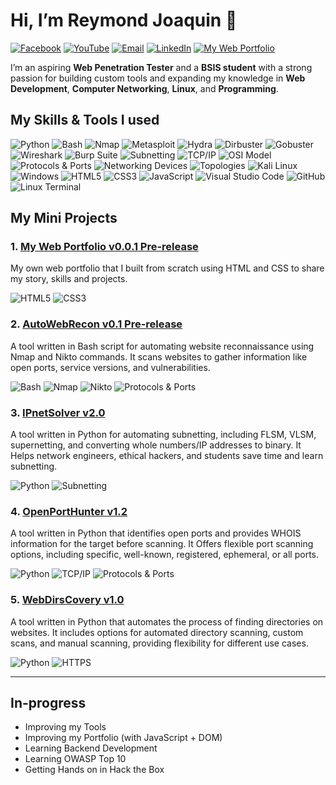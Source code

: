 # Hi, I’m Reymond Joaquin 👋 

[![Facebook](https://img.shields.io/badge/Facebook-1877F2?style=flat-square&logo=facebook&logoColor=white)](https://web.facebook.com/reymondjoaquin26)
[![YouTube](https://img.shields.io/badge/YouTube-FF0000?style=flat-square&logo=youtube&logoColor=white)](https://www.youtube.com/@R3ym0ndd)
[![Email](https://img.shields.io/badge/Gmail-D14836?style=flat-square&logo=gmail&logoColor=white)](mailto:raymondjoaquin50@gmail.com)
[![LinkedIn](https://img.shields.io/badge/LinkedIn-blue?style=flat-square&logo=linkedin&logoColor=white)](https://www.linkedin.com/in/reymond-joaquin-3b5954308/)
[![My Web Portfolio](https://img.shields.io/badge/My_Web_Portfolio(soon)-ff3e1c?style=flat-square&logo=googlechrome&logoColor=white)]()

I’m an aspiring **Web Penetration Tester** and a **BSIS student** with a strong passion for building custom tools and expanding my knowledge in **Web Development**, **Computer Networking**, **Linux**, and **Programming**.

## My Skills & Tools I used

![Python](https://img.shields.io/badge/Python-3776AB?style=flat-square&logo=python&logoColor=white)
![Bash](https://img.shields.io/badge/Bash-4EAA25?style=flat-squaree&logo=gnubash&logoColor=white)
![Nmap](https://img.shields.io/badge/Nmap-004688?style=flat-square&logo=nmap&logoColor=white)
![Metasploit](https://img.shields.io/badge/Metasploit-4E4E4E?style=flat-square&logo=metasploit&logoColor=white)
![Hydra](https://img.shields.io/badge/Hydra-000000?style=flat-square&logoColor=white)
![Dirbuster](https://img.shields.io/badge/Dirbuster-555555?style=flat-square)
![Gobuster](https://img.shields.io/badge/Gobuster-444444?style=flat-square)
![Wireshark](https://img.shields.io/badge/Wireshark-1679A7?style=flat-square&logo=wireshark&logoColor=white)
![Burp Suite](https://img.shields.io/badge/Burp%20Suite-FF6F00?style=flat-square&logo=burpsuite&logoColor=white)
![Subnetting](https://img.shields.io/badge/Subnetting-00BFFF?style=flat-square)
![TCP/IP](https://img.shields.io/badge/TCP/IP-4682B4?style=flat-square)
![OSI Model](https://img.shields.io/badge/OSI%20Model-1E90FF?style=flat-square)
![Protocols & Ports](https://img.shields.io/badge/Common%20Protocols%20%26%20Ports-708090?style=flat-square)
![Networking Devices](https://img.shields.io/badge/Networking%20Devices-2F4F4F?style=flat-square)
![Topologies](https://img.shields.io/badge/Topologies-556B2F?style=flat-square)
![Kali Linux](https://img.shields.io/badge/Kali_Linux-557C94?style=flat-square&logo=kalilinux&logoColor=white)
![Windows](https://img.shields.io/badge/Windows-0078D6?style=flat-square&logo=windows&logoColor=white)
![HTML5](https://img.shields.io/badge/HTML5-E34F26?style=flat-square&logo=html5&logoColor=white)
![CSS3](https://img.shields.io/badge/CSS3-1572B6?style=flat-square&logo=css3&logoColor=white)
![JavaScript](https://img.shields.io/badge/JavaScript-F7DF1E?style=flat-square&logo=javascript&logoColor=black)
![Visual Studio Code](https://img.shields.io/badge/VS_Code-007ACC?style=flat-square&logo=visual-studio-code&logoColor=white)
![GitHub](https://img.shields.io/badge/GitHub-181717?style=flat-square&logo=github&logoColor=white)
![Linux Terminal](https://img.shields.io/badge/Linux_Terminal-000000?style=flat-square&logo=gnubash&logoColor=white)

## My Mini Projects

### 1. [My Web Portfolio v0.0.1 Pre-release](https://github.com/R3ym0nd0/Front-end_Development/tree/main/Portfolio/MyWebPortfolio%20(v0.0.1))
My own web portfolio that I built from scratch using HTML and CSS to share my story, skills and projects.

![HTML5](https://img.shields.io/badge/HTML5-E34F26?style=for-the-badge&logo=html5&logoColor=white)
![CSS3](https://img.shields.io/badge/CSS3-1572B6?style=for-the-badge&logo=css3&logoColor=white)

### 2. [ AutoWebRecon v0.1 Pre-release](https://github.com/R3ym0nd0/Bash-Resources/tree/main/AutoWebRecon/AutoWebRecon%20(pre-release))    
A tool written in Bash script for automating website reconnaissance using Nmap and Nikto commands. It scans websites to gather information like open ports, service versions, and vulnerabilities.

![Bash](https://img.shields.io/badge/Bash-4EAA25?style=for-the-badge&logo=gnubash&logoColor=white)
![Nmap](https://img.shields.io/badge/Nmap-004688?style=for-the-badge&logo=nmap&logoColor=white)
![Nikto](https://img.shields.io/badge/Nikto-800000?style=for-the-badge&logo=security&logoColor=white)
![Protocols & Ports](https://img.shields.io/badge/Common%20Protocols%20%26%20Ports-708090?style=for-the-badge)

### 3. [IPnetSolver v2.0](https://github.com/R3ym0nd0/Python-Resources/tree/main/MyToolBox/IPnetSolver/IPnetSolver_v2.0)  
A tool written in Python for automating subnetting, including FLSM, VLSM, supernetting, and converting whole numbers/IP addresses to binary. It Helps network engineers, ethical hackers, and students save time and learn subnetting.

![Python](https://img.shields.io/badge/Python-3776AB?style=for-the-badge&logo=python&logoColor=white)
![Subnetting](https://img.shields.io/badge/Subnetting-00BFFF?style=for-the-badge)

### 4. [OpenPortHunter v1.2](https://github.com/R3ym0nd0/Python-Resources/tree/main/MyToolBox/OpenPortHunter/OpenPortHunter%20(1.2))
A tool written in Python that identifies open ports and provides WHOIS information for the target before scanning. It Offers flexible port scanning options, including specific, well-known, registered, ephemeral, or all ports.

![Python](https://img.shields.io/badge/Python-3776AB?style=for-the-badge&logo=python&logoColor=white)
![TCP/IP](https://img.shields.io/badge/TCP/IP-4682B4?style=for-the-badge)
![Protocols & Ports](https://img.shields.io/badge/Common%20Protocols%20%26%20Ports-708090?style=for-the-badge)

### 5. [WebDirsCovery v1.0](https://github.com/R3ym0nd0/Python-Resources/tree/main/MyToolBox/WebDirsCovery/WebDirsCovery%20(1.0))
A tool written in Python that automates the process of finding directories on websites. It includes options for automated directory scanning, custom scans, and manual scanning, providing flexibility for different use cases.

![Python](https://img.shields.io/badge/Python-3776AB?style=for-the-badge&logo=python&logoColor=white)
![HTTPS](https://img.shields.io/badge/HTTPS-Fundamentals-2c3e50?style=for-the-badge&logo=security&logoColor=white)

---

## In-progress

- Improving my Tools
- Improving my Portfolio (with JavaScript + DOM)
- Learning Backend Development
- Learning OWASP Top 10
- Getting Hands on in Hack the Box 

<!---
R3ym0nd0/R3ym0nd0 is a ✨ special ✨ repository because its `README.md` (this file) appears on your GitHub profile.
You can click the Preview link to take a look at your changes.
--->
